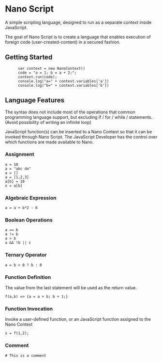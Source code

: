 # Nano Script
A simple scripting language, designed to run as a separate context inside JavaScript.

The goal of Nano Script is to create a language that enables execution of foreign code (user-created-content) in a secured fashion.

## Getting Started

```
      var context = new NanoContext()
      code = "a = 1; b = a + 2;";
      context.run(code);
      console.log("a=" + context.variables['a'])
      console.log("b=" + context.variables['b'])
```

## Language Features
The syntax does not include most of the operations that common programming language support, but excluding if / for / while / statements.
(Avoid possibility of writing an infinite loop)

JavaScript function(s) can be inserted to a Nano Context so that it can be invoked through Nano Script.
The JavaScript Developer has the control over which functions are made available to Nano.

### Assignment
```
a = 10
a = "abc do"
a = []
a = [1,2,3]
a[b] = 10
x = a[b]
```

### Algebraic Expression
```
a = a + b*2 - 6
```

### Boolean Operations
```
a == b
a != b
a > b
a && !b || c
```

### Ternary Operator
```
a = b > 0 ? b : 0
```

### Function Definition
The value from the last statement will be used as the return value.
```
f(a,b) => {a = a + b; b + 1;}
```

### Function Invocation
Invoke a user-defined function, or an JavaScript function assigned to the Nano Context
```
x = f(1,2);
```

### Comment
```
# This is a comment
```

